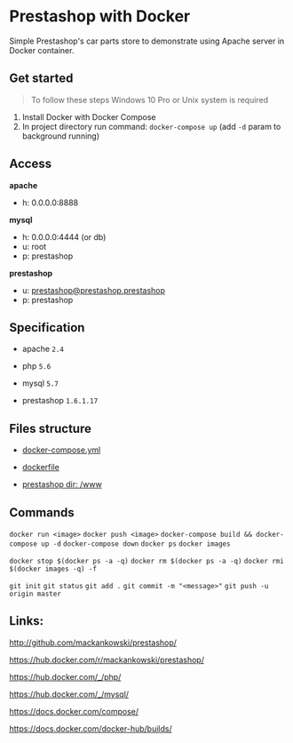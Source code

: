 # Prestashop with Docker

Simple Prestashop's car parts store to demonstrate using Apache server in Docker container.

## Get started

> To follow these steps Windows 10 Pro or Unix system is required

1. Install Docker with Docker Compose
2. In project directory run command: `docker-compose up` (add `-d` param to background running)

## Access

**apache**

- h: 0.0.0.0:8888

**mysql**

- h: 0.0.0.0:4444 (or db)
- u: root
- p: prestashop

**prestashop**

- u: prestashop@prestashop.prestashop
- p: prestashop

## Specification

- apache `2.4`
- php `5.6`
- mysql `5.7`

- prestashop `1.6.1.17`

## Files structure

- [docker-compose.yml](docker-compose.yml)

- [dockerfile](Dockerfile)

- [prestashop dir: /www](/www)

## Commands

`docker run <image>`
`docker push <image>`
`docker-compose build && docker-compose up -d`
`docker-compose down`
`docker ps`
`docker images`

`docker stop $(docker ps -a -q)`
`docker rm $(docker ps -a -q)`
`docker rmi $(docker images -q) -f`

`git init`
`git status`
`git add .`
`git commit -m "<message>"`
`git push -u origin master`

## Links:

http://github.com/mackankowski/prestashop/

https://hub.docker.com/r/mackankowski/prestashop/

https://hub.docker.com/_/php/

https://hub.docker.com/_/mysql/

https://docs.docker.com/compose/

https://docs.docker.com/docker-hub/builds/
